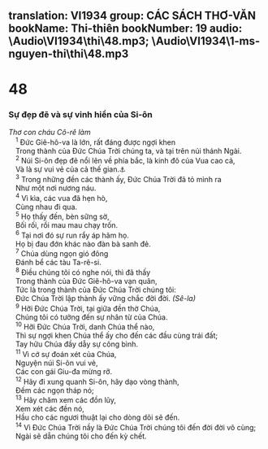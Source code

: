 translation: VI1934
group: CÁC SÁCH THƠ-VĂN
bookName: Thi-thiên 
bookNumber: 19
audio: \Audio\VI1934\thi\48.mp3; \Audio\VI1934\1-ms-nguyen-thi\thi\48.mp3
-------

<div class="title"><h1>48</h1><h3>Sự đẹp đẽ và sự vinh hiển của Si-ôn</h3><i>Thơ con cháu Cô-rê làm</i></div>
<span class="verse thi_48_1"> <sup>1</sup> Đức Giê-hô-va là lớn, rất đáng được ngợi khen <br/> Trong thành của Đức Chúa Trời chúng ta, và tại trên núi thánh Ngài. <br/></span>
<span class="verse thi_48_2"> <sup>2</sup> Núi Si-ôn đẹp đẽ nổi lên về phía bắc, là kinh đô của Vua cao cả, <br/> Và là sự vui vẻ của cả thế gian.<a data-toggle="tooltip" data-placement="bottom" title="Mat 5:35">⚓</a><br/></span>
<span class="verse thi_48_3"> <sup>3</sup> Trong những đền các thành ấy, Đức Chúa Trời đã tỏ mình ra <br/> Như một nơi nương náu. <br/></span>
<span class="verse thi_48_4"> <sup>4</sup> Vì kìa, các vua đã hẹn hò, <br/> Cùng nhau đi qua. <br/></span>
<span class="verse thi_48_5"> <sup>5</sup> Họ thấy đến, bèn sững sờ, <br/> Bối rối, rồi mau mau chạy trốn. <br/></span>
<span class="verse thi_48_6"> <sup>6</sup> Tại nơi đó sự run rẩy áp hãm họ. <br/> Họ bị đau đớn khác nào đàn bà sanh đẻ. <br/></span>
<span class="verse thi_48_7"> <sup>7</sup> Chúa dùng ngọn gió đông <br/> Đánh bể các tàu Ta-rê-si. <br/></span>
<span class="verse thi_48_8"> <sup>8</sup> Điều chúng tôi có nghe nói, thì đã thấy <br/> Trong thành của Đức Giê-hô-va vạn quân, <br/> Tức là trong thành của Đức Chúa Trời chúng tôi: <br/> Đức Chúa Trời lập thành ấy vững chắc đời đời. <em>(Sê-la)</em><br/></span>
<span class="verse thi_48_9"> <sup>9</sup> Hỡi Đức Chúa Trời, tại giữa đền thờ Chúa, <br/> Chúng tôi có tưởng đến sự nhân từ của Chúa. <br/></span>
<span class="verse thi_48_10"> <sup>10</sup> Hỡi Đức Chúa Trời, danh Chúa thể nào, <br/> Thì sự ngợi khen Chúa thể ấy cho đến các đầu cùng trái đất; <br/> Tay hữu Chúa đầy dẫy sự công bình. <br/></span>
<span class="verse thi_48_11"> <sup>11</sup> Vì cớ sự đoán xét của Chúa, <br/> Nguyện núi Si-ôn vui vẻ, <br/> Các con gái Giu-đa mừng rỡ. <br/></span>
<span class="verse thi_48_12"> <sup>12</sup> Hãy đi xung quanh Si-ôn, hãy dạo vòng thành, <br/> Đếm các ngọn tháp nó; <br/></span>
<span class="verse thi_48_13"> <sup>13</sup> Hãy chăm xem các đồn lũy, <br/> Xem xét các đền nó, <br/> Hầu cho các ngươi thuật lại cho dòng dõi sẽ đến. <br/></span>
<span class="verse thi_48_14"> <sup>14</sup> Vì Đức Chúa Trời nầy là Đức Chúa Trời chúng tôi đến đời đời vô cùng; <br/> Ngài sẽ dẫn chúng tôi cho đến kỳ chết. <br/></span>
